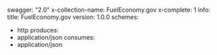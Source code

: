 swagger: "2.0"
x-collection-name: FuelEconomy.gov
x-complete: 1
info:
  title: FuelEconomy.gov
  version: 1.0.0
schemes:
- http
produces:
- application/json
consumes:
- application/json